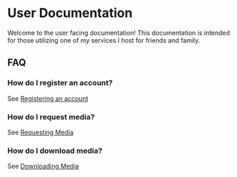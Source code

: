 # User Documentation

Welcome to the user facing documentation! This documentation is intended for those
utilizing one of my services I host for friends and family.

## FAQ

### How do I register an account?

See [Registering an account](./account.md)

### How do I request media?

See [Requesting Media](./request.md)

### How do I download media?

See [Downloading Media](./download.md)

